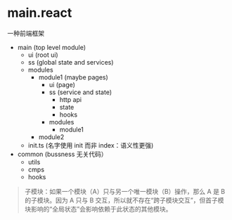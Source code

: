 # main.react

一种前端框架

+ main (top level module)
	+ ui (root ui)
	+ ss (global state and services)
	+ modules
		+ module1 (maybe pages)
			+ ui (page)
			+ ss (service and state)
				+ http api
				+ state
				+ hooks
			+ modules
				+ module1
		+ module2
	+ init.ts (名字使用 init 而非 index：语义性更强)
+ common (bussness 无关代码）
	+ utils
	+ cmps
	+ hooks

> 子模块：如果一个模块（A）只与另一个唯一模块（B）操作，那么 A 是 B 的子模块。因为 A 只与 B 交互，所以就不存在“跨子模块交互”，但首子模块影响的“全局状态”会影响依赖于此状态的其他模块。
